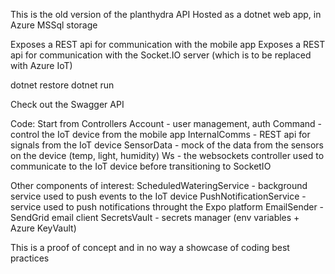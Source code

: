 This is the old version of the planthydra API
Hosted as a dotnet web app, in Azure
MSSql storage

Exposes a REST api for communication with the mobile app
Exposes a REST api for communication with the Socket.IO server (which is to be replaced with Azure IoT)

dotnet restore
dotnet run

Check out the Swagger API

Code: 
Start from Controllers
    Account - user management, auth
    Command - control the IoT device from the mobile app 
    InternalComms - REST api for signals from the IoT device
    SensorData - mock of the data from the sensors on the device (temp, light, humidity)
    Ws - the websockets controller used to communicate to the IoT device before transitioning to SocketIO

Other components of interest:
ScheduledWateringService - background service used to push events to the IoT device
PushNotificationService - service used to push notifications throught the Expo platform
EmailSender - SendGrid email client
SecretsVault - secrets manager (env variables + Azure KeyVault)


This is a proof of concept and in no way a showcase of coding best practices
